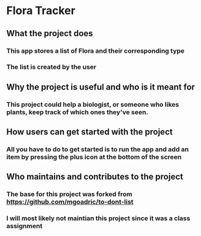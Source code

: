 # Flora Tracker
## What the project does
### This app stores a list of Flora and their corresponding type 
### The list is created by the user

## Why the project is useful and who is it meant for
### This project could help a biologist, or someone who likes plants, keep track of which ones they've seen.

## How users can get started with the project
### All you have to do to get started is to run the app and add an item by pressing the plus icon at the bottom of the screen

## Who maintains and contributes to the project
### The base for this project was forked from https://github.com/mgoadric/to-dont-list
### I will most likely not maintian this project since it was a class assignment
